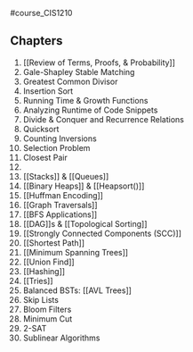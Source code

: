 #course_CIS1210 

## Chapters
1) [[Review of Terms, Proofs, & Probability]]
2) Gale-Shapley Stable Matching
3) Greatest Common Divisor
4) Insertion Sort
5) Running Time & Growth Functions
6) Analyzing Runtime of Code Snippets
7) Divide & Conquer and Recurrence Relations 
8) Quicksort
9) Counting Inversions
10) Selection Problem
11) Closest Pair
12) 
13) [[Stacks]] & [[Queues]]
14) [[Binary Heaps]] & [[Heapsort()]]
15) [[Huffman Encoding]]
16) [[Graph Traversals]] 
17) [[BFS Applications]]
18) [[DAG]]s & [[Topological Sorting]]
19) [[Strongly Connected Components (SCC)]]
20) [[Shortest Path]]
21) [[Minimum Spanning Trees]]
22) [[Union Find]]
23) [[Hashing]] 
24) [[Tries]]
25) Balanced BSTs: [[AVL Trees]]
26) Skip Lists
27) Bloom Filters
29) Minimum Cut 
30) 2-SAT
31) Sublinear Algorithms


